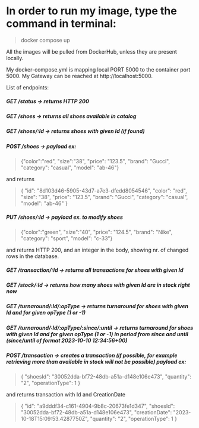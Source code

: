 # In order to run my image, type the command in terminal:
> docker compose up

All the images will be pulled from DockerHub, unless they are present locally. 

My docker-compose.yml is mapping local PORT 5000 to the container port 5000. My Gateway can be reached at 
http://localhost:5000.

List of endpoints:

##### GET /status -> returns HTTP 200

##### GET /shoes -> returns all shoes available in catalog

##### GET /shoes/:Id -> returns shoes with given Id (if found)

##### POST /shoes -> payload ex:
> {"color":"red",
"size":"38",
"price": "123.5", 
"brand": "Gucci",
"category": "casual", 
"model": "ab-46"}

and returns 
> {
    "id": "8d103d46-5905-43d7-a7e3-dfedd8054546",
    "color": "red",
    "size": "38",
    "price": "123.5",
    "brand": "Gucci",
    "category": "casual",
    "model": "ab-46"
}

##### PUT /shoes/:Id -> payload ex. to modify shoes 
> {"color":"green",
"size":"40",
"price": "124.5", 
"brand": "Nike",
"category": "sport", 
"model": "c-33"}

and returns HTTP 200, and an integer in the body, showing nr. of changed rows in the database.

##### GET /transaction/:Id -> returns all transactions for shoes with given Id

##### GET /stock/:Id -> returns how many shoes with given Id are in stock right now

##### GET /turnaround/:Id/:opType -> returns turnaround for shoes with given Id and for given opType (1 or -1)

##### GET /turnaround/:Id/:opType/:since/:until -> returns turnaround for shoes with given Id and for given opType (1 or -1) in period from since and until (since/until of format 2023-10-10 12:34:56+00)

##### POST /transaction -> creates a transaction (if possible, for example retrieving more than available in stock will not be possible) payload ex:
> {
    "shoesId": "30052dda-bf72-48db-a51a-d148e106e473",
    "quantity": "2",
    "operationType": 1
}

and returns transaction with Id and CreationDate
> {
    "id": "a9dddf34-c161-4904-9b8c-20673fe1d347",
    "shoesId": "30052dda-bf72-48db-a51a-d148e106e473",
    "creationDate": "2023-10-18T15:09:53.4287750Z",
    "quantity": "2",
    "operationType": 1
}
